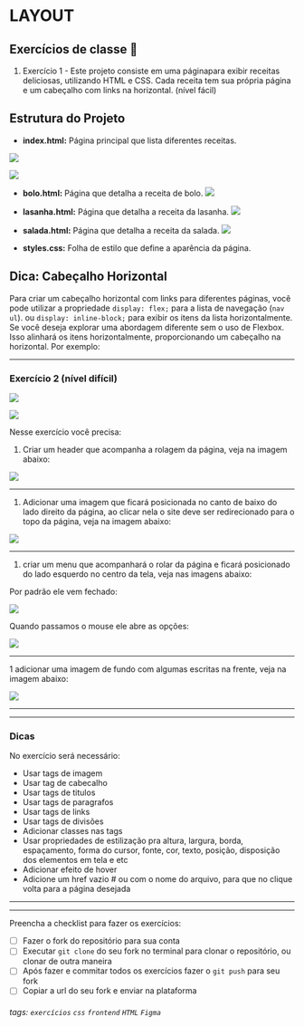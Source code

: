 # LAYOUT

## Exercícios de classe 🏫

1. Exercício 1 - Este projeto consiste em uma páginapara exibir receitas deliciosas, utilizando HTML e CSS. Cada receita tem sua própria página e um cabeçalho com links na horizontal. (nível fácil)

## Estrutura do Projeto

- **index.html:** Página principal que lista diferentes receitas.

![](https://imgur.com/FQzK6OW.png)

![](https://imgur.com/7Rnhvev.png)

- **bolo.html:** Página que detalha a receita de bolo.
![](https://imgur.com/Z1vM624.png)

- **lasanha.html:** Página que detalha a receita da lasanha.
![](https://imgur.com/mJaWF0D.png)

- **salada.html:** Página que detalha a receita da salada.
![](https://imgur.com/ZQ2DaKp.png)

- **styles.css:** Folha de estilo que define a aparência da página.


## Dica: Cabeçalho Horizontal

Para criar um cabeçalho horizontal com links para diferentes páginas, você pode utilizar a propriedade `display: flex;` para a lista de navegação (`nav ul`). ou `display: inline-block;` para exibir os itens da lista horizontalmente. Se você deseja explorar uma abordagem diferente sem o uso de Flexbox. Isso alinhará os itens horizontalmente, proporcionando um cabeçalho na horizontal. Por exemplo:

---

### Exercício 2 (nível difícil)


![](https://imgur.com/zE3bqVd.png)

![](https://imgur.com/UrWEuhZ.png)


Nesse exercício você precisa:

1. Criar um header que acompanha a rolagem da página, veja na imagem abaixo:

![](https://i.imgur.com/KPkt3Tn.png)


---


1. Adicionar uma imagem que ficará posicionada no canto de baixo do lado direito da página, ao clicar nela o site deve ser redirecionado para o topo da página, veja na imagem abaixo:

![](https://i.imgur.com/8BwEkJ2.png)

---



1. criar um menu que acompanhará o rolar da página e ficará posicionado do lado esquerdo no centro da tela, veja nas imagens abaixo:

Por padrão ele vem fechado:

![](https://i.imgur.com/MhV9Fe1.png)



Quando passamos o mouse ele abre as opções:

![](https://i.imgur.com/peSuKlw.png)

---
    
1 adicionar uma imagem de fundo com algumas escritas na frente, veja na imagem abaixo:

![](https://i.imgur.com/lfTtWKg.png)


---

---
### Dicas

No exercício será necessário:

- Usar tags de imagem
- Usar tag de cabecalho
- Usar tags de titulos
- Usar tags de paragrafos
- Usar tags de links
- Usar tags de divisões
- Adicionar classes nas tags
- Usar propriedades de estilização pra altura, largura, borda,  espaçamento, forma do cursor, fonte, cor, texto, posição, disposição dos elementos em tela e etc 
- Adicionar efeito de hover
- Adicione um href vazio #  ou com o nome do arquivo, para que no clique volta para a página desejada 
---

---


Preencha a checklist para fazer os exercícios:

-   [ ] Fazer o fork do repositório para sua conta
-   [ ] Executar `git clone` do seu fork no terminal para clonar o repositório, ou clonar de outra maneira
-   [ ] Após fazer e commitar todos os exercícios fazer o `git push` para seu fork
-   [ ] Copiar a url do seu fork e enviar na plataforma

###### tags: `exercícios` `css` `frontend` `HTML` `Figma` 
